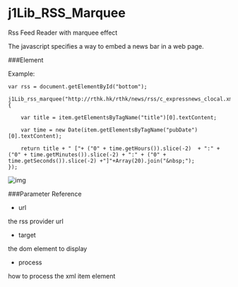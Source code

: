 # j1Lib_RSS_Marquee
Rss Feed Reader with marquee effect

The javascript specifies a way to embed a news bar in a web page.

###Element


Example:

    var rss = document.getElementById("bottom");
		j1Lib_rss_marquee("http://rthk.hk/rthk/news/rss/c_expressnews_clocal.xml",rss,function(item){
	
	    var title = item.getElementsByTagName("title")[0].textContent;
	
        var time = new Date(item.getElementsByTagName("pubDate")[0].textContent);
	
	    return title + " ["+ ("0" + time.getHours()).slice(-2)  + ":" + ("0" + time.getMinutes()).slice(-2) + ":" + ("0" + time.getSeconds()).slice(-2) +"]"+Array(20).join("&nbsp;");
	});

![img](https://i.imgur.com/cMldGNX.png)

###Parameter Reference
- url

the rss provider url

- target 

the dom element to display

- process

how to process the xml item element
